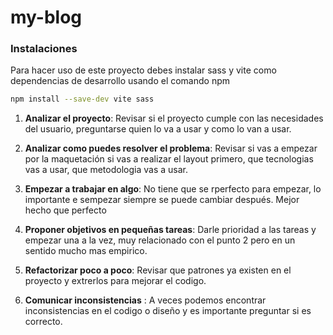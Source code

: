 # my-blog

### Instalaciones

Para hacer uso de este proyecto debes instalar sass y vite como dependencias de desarrollo usando el comando npm 

```sh
npm install --save-dev vite sass
```

1. **Analizar el proyecto**: Revisar si el proyecto cumple con las necesidades del usuario, preguntarse quien lo va a usar y como lo van a usar.

2. **Analizar como puedes resolver el problema**: Revisar si vas a empezar por la maquetación si vas a realizar el layout primero, que tecnologias vas a usar, que metodologia vas a usar.

3. **Empezar a trabajar en algo**: No tiene que se rperfecto para empezar, lo importante e sempezar siempre se puede cambiar después. Mejor hecho que perfecto

4. **Proponer objetivos en pequeñas tareas**: Darle prioridad a las tareas y empezar una a la vez, muy relacionado con el punto 2 pero en un sentido mucho mas empirico.

5. **Refactorizar poco a poco**: Revisar que patrones ya existen en el proyecto y extrerlos para mejorar el codigo.

6. **Comunicar inconsistencias** : A veces podemos encontrar inconsistencias en el codigo o diseño y es importante preguntar si es correcto.




